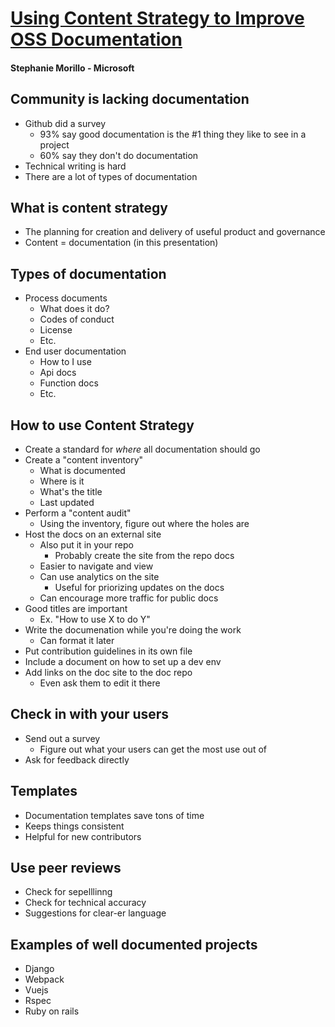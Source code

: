 # [Using Content Strategy to Improve OSS Documentation](bit.ly/contentandoss)
#### Stephanie Morillo - Microsoft

## Community is lacking documentation
* Github did a survey
    * 93% say good documentation is the #1 thing they like to see in a project
    * 60% say they don't do documentation
* Technical writing is hard
* There are a lot of types of documentation
## What is content strategy
* The planning for creation and delivery of useful product and governance
* Content = documentation (in this presentation)
## Types of documentation
* Process documents
    * What does it do?
    * Codes of conduct
    * License
    * Etc.
* End user documentation
    * How to I use
    * Api docs
    * Function docs
    * Etc.
## How to use Content Strategy
* Create a standard for _where_ all documentation should go
* Create a "content inventory"
    * What is documented
    * Where is it
    * What's the title
    * Last updated
* Perform a "content audit"
    * Using the inventory, figure out where the holes are
* Host the docs on an external site
    * Also put it in your repo
        * Probably create the site from the repo docs
    * Easier to navigate and view
    * Can use analytics on the site
        * Useful for priorizing updates on the docs
    * Can encourage more traffic for public docs
* Good titles are important
    * Ex. "How to use X to do Y"
* Write the documenation while you're doing the work
    * Can format it later
* Put contribution guidelines in its own file
* Include a document on how to set up a dev env
* Add links on the doc site to the doc repo
    * Even ask them to edit it there
## Check in with your users
* Send out a survey
    * Figure out what your users can get the most use out of
* Ask for feedback directly
## Templates
* Documentation templates save tons of time
* Keeps things consistent
* Helpful for new contributors
## Use peer reviews
* Check for sepelllinng
* Check for technical accuracy
* Suggestions for clear-er language
## Examples of well documented projects
* Django
* Webpack
* Vuejs
* Rspec
* Ruby on rails